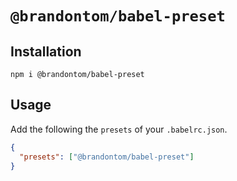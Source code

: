 # `@brandontom/babel-preset`

## Installation

```
npm i @brandontom/babel-preset
```

## Usage

Add the following the `presets` of your `.babelrc.json`.

```json
{
  "presets": ["@brandontom/babel-preset"]
}
```
